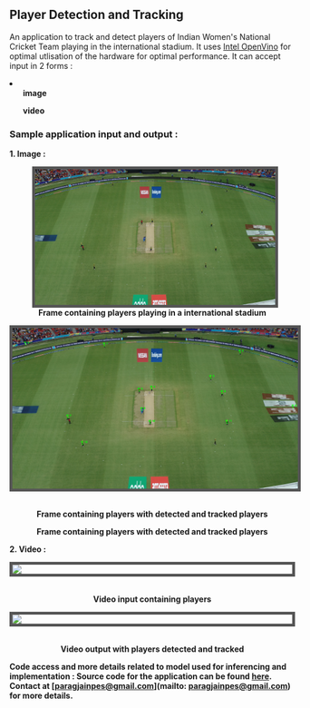 ## Player Detection and Tracking


An application to track and detect players of Indian Women's National Cricket Team playing in the international stadium. It uses [Intel OpenVino](https://software.intel.com/content/www/us/en/develop/tools/openvino-toolkit.html) for optimal utlisation of the hardware for optimal performance. It can accept input in 2 forms : <br>

<li>
<ol><b>image</b></ol>
<ol><b>video</ol>


### Sample application input and output : 

1\. **Image :**

<figure>
<img style="padding:0;display:block;margin:0 auto;max-height: 100%;max-width: 100%;border: 5px solid #555;" src="sample_input_and_output/input&Output/image/sample_input.png"></img>
<figcaption style="text-align:center;">Frame containing players playing in a international stadium</figcaption>
</figure>

<div>
<img style="padding:0;display:block;margin:0 auto;max-height: 100%;max-width: 100%;border: 5px solid #555;" src="sample_input_and_output/input&Output/image/sample_output.png"></img><br>
<p><center>Frame containing players with detected and tracked players</center></p>
</div>
<figcaption style="text-align:center;">Frame containing players with detected and tracked players</figcaption>


2\. **Video :**

<img style="padding:0;display:block;margin:0 auto;max-height: 100%;max-width: 100%;border: 5px solid #555;" src="sample_input_and_output/input&Output/video/sample_input.gif"></img><br>


<figcaption style="text-align:center;">Video input containing players</figcaption>


<img style="padding:0;display:block;margin:0 auto;max-height: 100%;max-width: 100%;border: 5px solid #555;" src="sample_input_and_output/input&Output/video/sample_output.gif"></img><br>

<figcaption style="text-align:center;">Video output with players detected and tracked</figcaption>


Code access and more details related to model used for inferencing and implementation : Source code for the application can be found <a href="">here</a>. Contact at [paragjainpes@gmail.com](mailto: paragjainpes@gmail.com) for more details.
